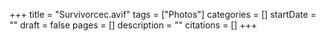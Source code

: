 +++
title = "Survivorcec.avif"
tags = ["Photos"]
categories = []
startDate = ""
draft = false
pages = []
description = ""
citations = []
+++
